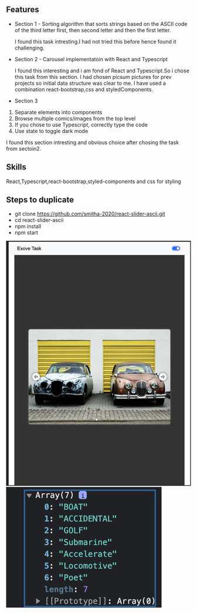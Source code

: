 ## Features
- Section 1 - Sorting algorithm that sorts strings based on the ASCII code of the third letter first, then second letter and then the first letter.

  I found this task intresting.I had not tried this before hence found it challenging.
  
- Section 2 - Carousel implementatoin with React and Typescript
  
  I found this interesting and i am fond of React and Typescript.So i chose this task from this section.
  I had chosen picsum pictures for prev projects so initial data structure was clear to me.
  I have used a combination react-bootstrap,css and styledComponents.
  

- Section 3
1. Separate elements into components
2. Browse multiple comics/images from the top level
3. If you chose to use Typescript, correctly type the code
4.  Use state to toggle dark mode

I found this section intresting and obvious choice after chosing the task from sectoin2.

## Skills
React,Typescript,react-bootstrap,styled-components and css for styling


## Steps to duplicate
- git clone https://github.com/smitha-2020/react-slider-ascii.git
- cd react-slider-ascii
- npm install
- npm start

![alt text](https://github.com/smitha-2020/react-slider-ascii/blob/main/exoveTask.png)
![alt text](https://github.com/smitha-2020/react-slider-ascii/blob/main/exovetask2.png)


